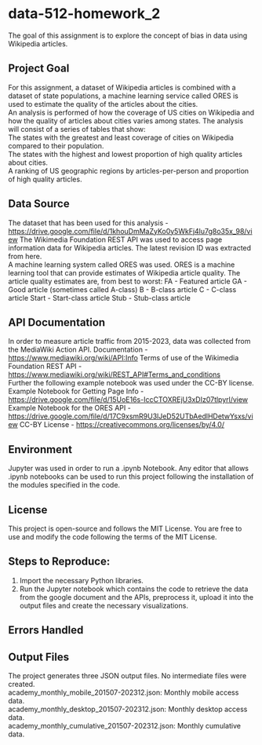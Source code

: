 # data-512-homework_2
The goal of this assignment is to explore the concept of bias in data using Wikipedia articles.  

## Project Goal 
For this assignment, a dataset of Wikipedia articles is combined with a dataset of state populations, a machine learning service called ORES is used to estimate the quality of the articles about the cities.  
An analysis is performed of how the coverage of US cities on Wikipedia and how the quality of articles about cities varies among states. The analysis will consist of a series of tables that show:  
The states with the greatest and least coverage of cities on Wikipedia compared to their population.  
The states with the highest and lowest proportion of high quality articles about cities.  
A ranking of US geographic regions by articles-per-person and proportion of high quality articles.  


## Data Source
The dataset that has been used for this analysis - https://drive.google.com/file/d/1khouDmMaZyKo0y5WkFj4lu7g8o35x_98/view
The Wikimedia Foundation REST API  was used to access page information data for Wikipedia articles. The latest revision ID was extracted from here.  
A machine learning system called ORES was used.  ORES is a machine learning tool that can provide estimates of Wikipedia article quality. The article quality estimates are, from best to worst:
FA - Featured article
GA - Good article (sometimes called A-class)
B - B-class article
C - C-class article
Start - Start-class article
Stub - Stub-class article


## API Documentation
In order to measure article traffic from 2015-2023, data was collected from the MediaWiki Action API. 
Documentation - https://www.mediawiki.org/wiki/API:Info
Terms of use of the Wikimedia Foundation REST API - https://www.mediawiki.org/wiki/REST_API#Terms_and_conditions  
Further the following example notebook was used under the CC-BY license.  
Example Notebook for Getting Page Info - https://drive.google.com/file/d/15UoE16s-IccCTOXREjU3xDIz07tlpyrl/view
Example Notebook for the ORES API - https://drive.google.com/file/d/17C9xsmR9U3lJeD52UTbAedlHDetwYsxs/view
CC-BY License - https://creativecommons.org/licenses/by/4.0/  
 
## Environment
Jupyter was used in order to run a .ipynb Notebook. Any editor that allows .ipynb notebooks can be used to run this project following the installation of the modules specified in the code.

## License
This project is open-source and follows the MIT License. You are free to use and modify the code following the terms of the MIT License.

## Steps to Reproduce:
1)	Import the necessary Python libraries.  
2)	Run the Jupyter notebook which contains the code to retrieve the data from the google document and the APIs, preprocess it, upload it into the output files and create the necessary visualizations. 

## Errors Handled


## Output Files 
The project generates three JSON output files. No intermediate files were created.  
academy_monthly_mobile_201507-202312.json: Monthly mobile access data.  
academy_monthly_desktop_201507-202312.json: Monthly desktop access data.  
academy_monthly_cumulative_201507-202312.json: Monthly cumulative data.  





